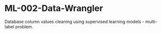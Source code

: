 # ML-002-Data-Wrangler
Database column values cleaning using supervised learning models - multi-label problem.
